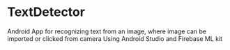 # TextDetector
Android App for recognizing text from an image, where image can be imported or clicked from camera
Using Android Studio and Firebase ML kit

